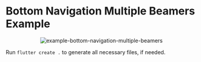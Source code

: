 # Bottom Navigation Multiple Beamers Example

<p align="center">
<img src="https://raw.githubusercontent.com/slovnicki/beamer/master/examples/bottom_navigation_multiple_beamers/example-bottom-navigation-multiple-beamers.gif" alt="example-bottom-navigation-multiple-beamers">
</p>

Run `flutter create .` to generate all necessary files, if needed.